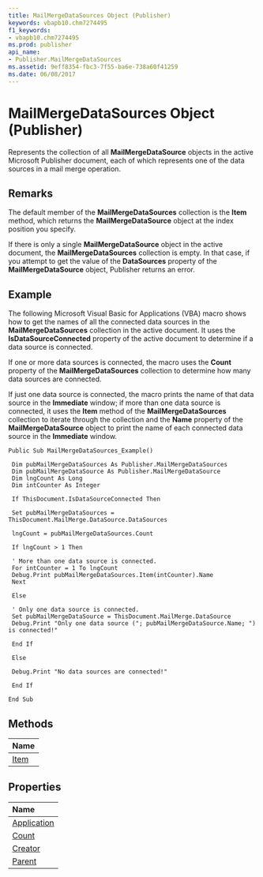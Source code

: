 ```yaml
---
title: MailMergeDataSources Object (Publisher)
keywords: vbapb10.chm7274495
f1_keywords:
- vbapb10.chm7274495
ms.prod: publisher
api_name:
- Publisher.MailMergeDataSources
ms.assetid: 9eff8354-fbc3-7f55-ba6e-738a60f41259
ms.date: 06/08/2017
---
```



# MailMergeDataSources Object (Publisher)

Represents the collection of all  **MailMergeDataSource** objects in the active Microsoft Publisher document, each of which represents one of the data sources in a mail merge operation.
 


## Remarks

The default member of the  **MailMergeDataSources** collection is the **Item** method, which returns the **MailMergeDataSource** object at the index position you specify.
 

 
If there is only a single  **MailMergeDataSource** object in the active document, the **MailMergeDataSources** collection is empty. In that case, if you attempt to get the value of the **DataSources** property of the **MailMergeDataSource** object, Publisher returns an error.
 

 

## Example

The following Microsoft Visual Basic for Applications (VBA) macro shows how to get the names of all the connected data sources in the  **MailMergeDataSources** collection in the active document. It uses the **IsDataSourceConnected** property of the active document to determine if a data source is connected.
 

 
If one or more data sources is connected, the macro uses the  **Count** property of the **MailMergeDataSources** collection to determine how many data sources are connected.
 

 
If just one data source is connected, the macro prints the name of that data source in the  **Immediate** window; if more than one data source is connected, it uses the **Item** method of the **MailMergeDataSources** collection to iterate through the collection and the **Name** property of the **MailMergeDataSource** object to print the name of each connected data source in the **Immediate** window.
 

 



```
Public Sub MailMergeDataSources_Example() 
 
 Dim pubMailMergeDataSources As Publisher.MailMergeDataSources 
 Dim pubMailMergeDataSource As Publisher.MailMergeDataSource 
 Dim lngCount As Long 
 Dim intCounter As Integer 
 
 If ThisDocument.IsDataSourceConnected Then 
 
 Set pubMailMergeDataSources = ThisDocument.MailMerge.DataSource.DataSources 
 
 lngCount = pubMailMergeDataSources.Count 
 
 If lngCount > 1 Then 
 
 ' More than one data source is connected. 
 For intCounter = 1 To lngCount 
 Debug.Print pubMailMergeDataSources.Item(intCounter).Name 
 Next 
 
 Else 
 
 ' Only one data source is connected. 
 Set pubMailMergeDataSource = ThisDocument.MailMerge.DataSource 
 Debug.Print "Only one data source ("; pubMailMergeDataSource.Name; ") is connected!" 
 
 End If 
 
 Else 
 
 Debug.Print "No data sources are connected!" 
 
 End If 
 
End Sub
```


## Methods



|**Name**|
|:-----|
|[Item](Publisher.MailMergeDataSources.Item.md)|

## Properties



|**Name**|
|:-----|
|[Application](Publisher.MailMergeDataSources.Application.md)|
|[Count](Publisher.MailMergeDataSources.Count.md)|
|[Creator](Publisher.MailMergeDataSources.Creator.md)|
|[Parent](Publisher.MailMergeDataSources.Parent.md)|

